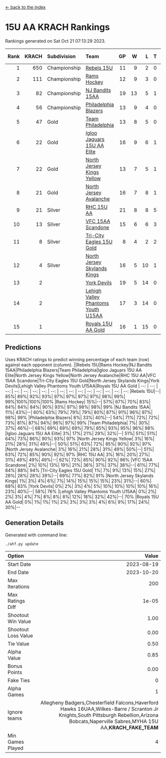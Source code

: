 [<- back to the index](readme.md)
# 15U AA KRACH Rankings
Rankings generated on Sat Oct 21 07:13:29 2023.

Rank|KRACH|Subdivision|Team|GP|W|L|T|OTW|OTL|SoS|Exp Wins|Win Diff
---:|---:|:---|:---|---:|---:|---:|---:|---:|---:|---:|---:|---:
1|650|Championship|[Rebels 15U](https://gamesheetstats.com/seasons/3659/teams/140654/schedule)|11|9|2|0|0|1|756|9.8|-0.0
2|111|Championship|[Rams Hockey](https://gamesheetstats.com/seasons/3659/teams/140653/schedule)|12|9|3|0|1|2|372|9.9|0.0
3|82|Championship|[NJ Bandits 15AA](https://gamesheetstats.com/seasons/3659/teams/140648/schedule)|19|13|5|1|0|1|90|14.4|0.0
4|56|Championship|[Philadelphia Blazers](https://gamesheetstats.com/seasons/3659/teams/140652/schedule)|13|9|4|0|3|0|34|9.9|0.0
5|47|Gold|[Team Philadelphia](https://gamesheetstats.com/seasons/3659/teams/140657/schedule)|13|8|5|0|0|0|114|8.9|0.0
6|22|Gold|[Igloo Jaguars 15U AA Elite](https://gamesheetstats.com/seasons/3659/teams/140645/schedule)|16|9|6|1|1|0|26|10.4|0.0
7|22|Gold|[North Jersey Kings Yellow](https://gamesheetstats.com/seasons/3659/teams/140650/schedule)|13|7|5|1|0|0|27|8.4|0.0
8|21|Gold|[North Jersey Avalanche](https://gamesheetstats.com/seasons/3659/teams/140649/schedule)|16|7|8|1|1|0|288|8.4|0.0
9|21|Silver|[RHC 15U AA](https://gamesheetstats.com/seasons/3659/teams/140655/schedule)|21|8|8|5|0|1|37|11.4|0.0
10|13|Silver|[VFC 15AA Scandone](https://gamesheetstats.com/seasons/3659/teams/140659/schedule)|15|6|6|3|0|1|337|8.4|0.0
11|8|Silver|[Tri-City Eagles 15U Gold](https://gamesheetstats.com/seasons/3659/teams/140658/schedule)|8|4|2|2|0|0|7|5.9|0.0
12|4|Silver|[North Jersey Skylands Kings](https://gamesheetstats.com/seasons/3659/teams/140651/schedule)|16|5|10|1|0|1|56|6.4|0.0
13|2||[York Devils](https://gamesheetstats.com/seasons/3659/teams/140660/schedule)|19|5|14|0|1|2|49|5.9|0.0
14|2||[Lehigh Valley Phantoms Youth U15AA](https://gamesheetstats.com/seasons/3659/teams/140646/schedule)|17|3|14|0|0|0|22|3.9|0.0
15|1||[Royals 15U AA Gold](https://gamesheetstats.com/seasons/3659/teams/140656/schedule)|16|1|15|0|1|0|23|1.9|0.0

## Predictions
Uses KRACH ratings to predict winning percentage of each team (row) against each opponent (column).
||Rebels 15U|Rams Hockey|NJ Bandits 15AA|Philadelphia Blazers|Team Philadelphia|Igloo Jaguars 15U AA Elite|North Jersey Kings Yellow|North Jersey Avalanche|RHC 15U AA|VFC 15AA Scandone|Tri-City Eagles 15U Gold|North Jersey Skylands Kings|York Devils|Lehigh Valley Phantoms Youth U15AA|Royals 15U AA Gold
| --: | --: | --: | --: | --: | --: | --: | --: | --: | --: | --: | --: | --: | --: | --: | --: 
|Rebels 15U|--| 85%| 89%| 92%| 93%| 97%| 97%| 97%| 97%| 98%| 99%| 99%|100%|100%|100%
|Rams Hockey| 15%|--| 57%| 67%| 70%| 83%| 84%| 84%| 84%| 90%| 93%| 97%| 98%| 98%| 99%
|NJ Bandits 15AA| 11%| 43%|--| 60%| 63%| 79%| 79%| 79%| 80%| 87%| 91%| 96%| 97%| 98%| 99%
|Philadelphia Blazers|  8%| 33%| 40%|--| 54%| 71%| 72%| 72%| 73%| 81%| 87%| 94%| 96%| 97%| 99%
|Team Philadelphia|  7%| 30%| 37%| 46%|--| 68%| 69%| 69%| 69%| 79%| 85%| 93%| 95%| 96%| 98%
|Igloo Jaguars 15U AA Elite|  3%| 17%| 21%| 29%| 32%|--| 51%| 51%| 51%| 64%| 73%| 86%| 90%| 93%| 97%
|North Jersey Kings Yellow|  3%| 16%| 21%| 28%| 31%| 49%|--| 50%| 51%| 63%| 72%| 85%| 90%| 92%| 97%
|North Jersey Avalanche|  3%| 16%| 21%| 28%| 31%| 49%| 50%|--| 51%| 63%| 72%| 85%| 90%| 92%| 97%
|RHC 15U AA|  3%| 16%| 20%| 27%| 31%| 49%| 49%| 49%|--| 62%| 72%| 85%| 90%| 92%| 96%
|VFC 15AA Scandone|  2%| 10%| 13%| 19%| 21%| 36%| 37%| 37%| 38%|--| 61%| 77%| 84%| 88%| 94%
|Tri-City Eagles 15U Gold|  1%|  7%|  9%| 13%| 15%| 27%| 28%| 28%| 28%| 39%|--| 69%| 77%| 82%| 91%
|North Jersey Skylands Kings|  1%|  3%|  4%|  6%|  7%| 14%| 15%| 15%| 15%| 23%| 31%|--| 60%| 68%| 83%
|York Devils|  0%|  2%|  3%|  4%|  5%| 10%| 10%| 10%| 10%| 16%| 23%| 40%|--| 58%| 76%
|Lehigh Valley Phantoms Youth U15AA|  0%|  2%|  2%|  3%|  4%|  7%|  8%|  8%|  8%| 12%| 18%| 32%| 42%|--| 70%
|Royals 15U AA Gold|  0%|  1%|  1%|  1%|  2%|  3%|  3%|  3%|  4%|  6%|  9%| 17%| 24%| 30%|--

## Generation Details

Generated with command line:
```
./ahf.py update
```

| Option | Value |
| :----- | ----: |
| Start Date | 2023-08-19 |
| End Date | 2023-10-20 |
| Max Iterations | 200 |
| Max Ratings Diff | 1e-05 |
| Shootout Win Value | 1.00 |
| Shootout Loss Value | 0.00 |
| Tie Value | 0.50 |
| Alpha Value | 0.85 |
| Bonus Points | 0.00 |
| Fake Ties | 0 |
| Alpha Games | 1 |
| Ignore teams | Allegheny Badgers,Chesterfield Falcons,Haverford Hawks 16UAA,Wilkes-Barre / Scranton Jr Knights,South Pittsburgh Rebellion,Arizona Bobcats,Naperville Sabres,MYHA 15U AA,__KRACH_FAKE_TEAM__ |
| Min Games Played | 4 |

